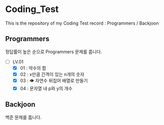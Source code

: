# Coding_Test

This is the repository of my Coding Test record : Programmers / Backjoon

## Programmers

정답률이 높은 순으로 Programmers 문제를 풉니다. 


- [ ] LV.01
    - [x] 01 : 약수의 합 
    - [x] 02 : x만큼 간격이 있는 n개의 숫자
    - [x] 03 : 👁️ 자연수 뒤집어 배열로 만들기
    - [x] 04 : 문자열 내 p와 y의 개수

## Backjoon

백준 문제를 풉니다. 
